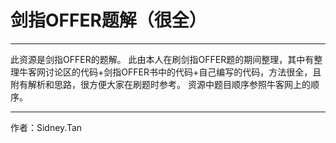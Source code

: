 # 剑指OFFER题解（很全）
---
此资源是剑指OFFER的题解。
此由本人在刷剑指OFFER题的期间整理，其中有整理牛客网讨论区的代码+剑指OFFER书中的代码+自己编写的代码，方法很全，且附有解析和思路，很方便大家在刷题时参考。
资源中题目顺序参照牛客网上的顺序。 
***
作者：Sidney.Tan
